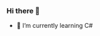 ### Hi there 👋
- 🌱 I’m currently learning C#

<!--
**v-kirilov/v-kirilov** is a ✨ _special_ ✨ repository because its `README.md` (this file) appears on your GitHub profile.

Here are some ideas to get you started:

- 🔭 I’m currently working on learning
- 🌱 I’m currently learning C#
- 👯 I’m looking to collaborate on ...
- 🤔 I’m looking for help with ...
- 💬 Ask me about ...
- 📫 How to reach me: v_kirilov87@protonmail.ch
- 😄 Pronouns: ...
- ⚡ Fun fact: ...
-->
